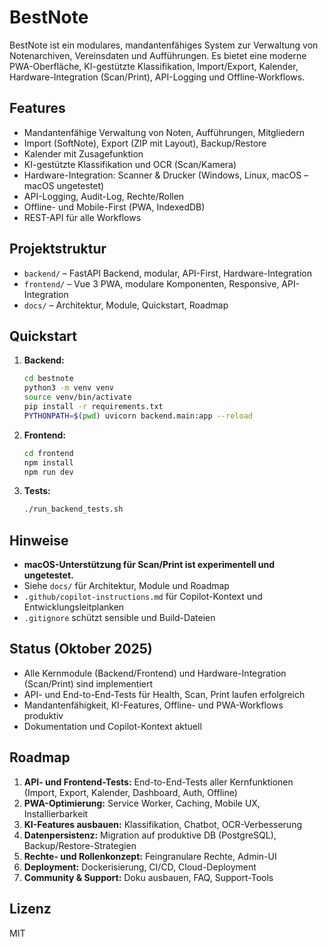 # BestNote

BestNote ist ein modulares, mandantenfähiges System zur Verwaltung von Notenarchiven, Vereinsdaten und Aufführungen. Es bietet eine moderne PWA-Oberfläche, KI-gestützte Klassifikation, Import/Export, Kalender, Hardware-Integration (Scan/Print), API-Logging und Offline-Workflows.

## Features
- Mandantenfähige Verwaltung von Noten, Aufführungen, Mitgliedern
- Import (SoftNote), Export (ZIP mit Layout), Backup/Restore
- Kalender mit Zusagefunktion
- KI-gestützte Klassifikation und OCR (Scan/Kamera)
- Hardware-Integration: Scanner & Drucker (Windows, Linux, macOS – macOS ungetestet)
- API-Logging, Audit-Log, Rechte/Rollen
- Offline- und Mobile-First (PWA, IndexedDB)
- REST-API für alle Workflows

## Projektstruktur
- `backend/` – FastAPI Backend, modular, API-First, Hardware-Integration
- `frontend/` – Vue 3 PWA, modulare Komponenten, Responsive, API-Integration
- `docs/` – Architektur, Module, Quickstart, Roadmap

## Quickstart
1. **Backend:**
   ```bash
   cd bestnote
   python3 -m venv venv
   source venv/bin/activate
   pip install -r requirements.txt
   PYTHONPATH=$(pwd) uvicorn backend.main:app --reload
   ```
2. **Frontend:**
   ```bash
   cd frontend
   npm install
   npm run dev
   ```
3. **Tests:**
   ```bash
   ./run_backend_tests.sh
   ```

## Hinweise
- **macOS-Unterstützung für Scan/Print ist experimentell und ungetestet.**
- Siehe `docs/` für Architektur, Module und Roadmap
- `.github/copilot-instructions.md` für Copilot-Kontext und Entwicklungsleitplanken
- `.gitignore` schützt sensible und Build-Dateien

## Status (Oktober 2025)
- Alle Kernmodule (Backend/Frontend) und Hardware-Integration (Scan/Print) sind implementiert
- API- und End-to-End-Tests für Health, Scan, Print laufen erfolgreich
- Mandantenfähigkeit, KI-Features, Offline- und PWA-Workflows produktiv
- Dokumentation und Copilot-Kontext aktuell

## Roadmap
1. **API- und Frontend-Tests:** End-to-End-Tests aller Kernfunktionen (Import, Export, Kalender, Dashboard, Auth, Offline)
2. **PWA-Optimierung:** Service Worker, Caching, Mobile UX, Installierbarkeit
3. **KI-Features ausbauen:** Klassifikation, Chatbot, OCR-Verbesserung
4. **Datenpersistenz:** Migration auf produktive DB (PostgreSQL), Backup/Restore-Strategien
5. **Rechte- und Rollenkonzept:** Feingranulare Rechte, Admin-UI
6. **Deployment:** Dockerisierung, CI/CD, Cloud-Deployment
7. **Community & Support:** Doku ausbauen, FAQ, Support-Tools

## Lizenz
MIT
